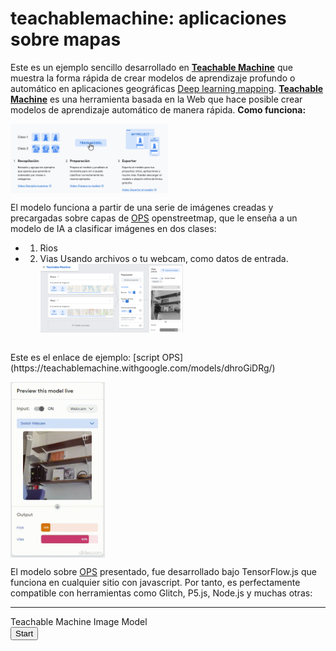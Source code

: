 # teachablemachine: aplicaciones sobre mapas

Este es un ejemplo sencillo desarrollado en **[Teachable Machine](https://teachablemachine.withgoogle.com/)** que muestra la forma rápida de crear modelos de aprendizaje profundo o automático en aplicaciones geográficas [Deep learning mapping](https://towardsdatascience.com/deep-learning-for-visual-searches-and-mapping-89b85061ef9e).
**[Teachable Machine](https://teachablemachine.withgoogle.com/)** es una herramienta basada en la Web que hace posible crear modelos de aprendizaje automático de manera rápida.
**Como funciona:**

<img src='./img/Captura2.PNG' alt='how' align='center' width='50%'></img>
<br>

El modelo funciona a partir de una serie de imágenes creadas y precargadas sobre capas de [OPS](https://blog.openstreetmap.org/category/operations/) openstreetmap, que le enseña a un modelo de IA a clasificar imágenes en dos clases: 
* 1. Rios
* 2. Vias
Usando archivos o tu webcam, como datos de entrada.
<img src='./img/Captura.PNG' alt='class' align='center' width='50%'></img>
<br>
Este es el enlace de ejemplo:
[script OPS](https://teachablemachine.withgoogle.com/models/dhroGiDRg/)
    
<img src='./img/777-min.gif' alt='Logo Head' align='center' width='30%'></img>
<br>

El modelo sobre [OPS](https://blog.openstreetmap.org/category/operations/) presentado, fue desarrollado bajo TensorFlow.js que funciona en cualquier sitio con javascript. Por tanto, es perfectamente compatible con herramientas como Glitch, P5.js, Node.js y muchas otras:

----------------------------------------------------
<div>Teachable Machine Image Model</div>
<button type="button" onclick="init()">Start</button>
<div id="webcam-container"></div>
<div id="label-container"></div>
<script src="https://cdn.jsdelivr.net/npm/@tensorflow/tfjs@1.3.1/dist/tf.min.js"></script>
<script src="https://cdn.jsdelivr.net/npm/@teachablemachine/image@0.8/dist/teachablemachine-image.min.js"></script>
<script type="text/javascript">
    // More API functions here:
    // https://github.com/googlecreativelab/teachablemachine-community/tree/master/libraries/image
 
--------------------------------------------------------------------------------------------------
